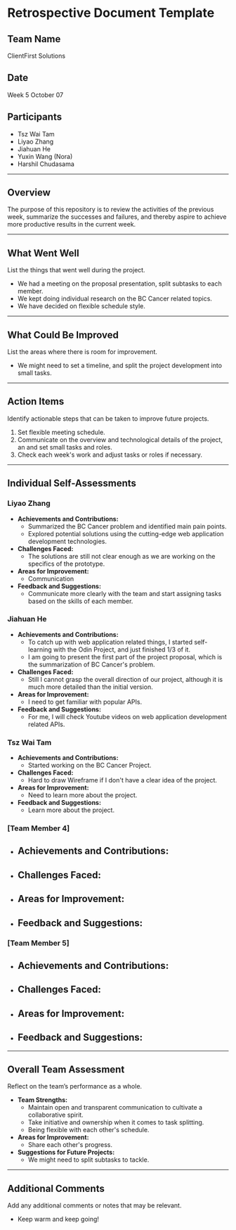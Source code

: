# Retrospective Document Template

## Team Name
ClientFirst Solutions

## Date
Week 5 October 07

## Participants
- Tsz Wai Tam
- Liyao Zhang
- Jiahuan He
- Yuxin Wang (Nora)
- Harshil Chudasama

---

## Overview
The purpose of this repository is to review the activities of the previous week, summarize the successes and failures, and thereby aspire to achieve more productive results in the current week.

---

## What Went Well
List the things that went well during the project.
- We had a meeting on the proposal presentation, split subtasks to each member.
- We kept doing individual research on the BC Cancer related topics.
- We have decided on flexible schedule style.

---

## What Could Be Improved
List the areas where there is room for improvement.
- We might need to set a timeline, and split the project development into small tasks.

---

## Action Items
Identify actionable steps that can be taken to improve future projects.
1. Set flexible meeting schedule.
2. Communicate on the overview and technological details of the project, an and set small tasks and roles.
3. Check each week's work and adjust tasks or roles if necessary.

---

## Individual Self-Assessments
### Liyao Zhang
- **Achievements and Contributions:**
  - Summarized the BC Cancer problem and identified main pain points.
  - Explored potential solutions using the cutting-edge web application development technologies.
- **Challenges Faced:**
  - The solutions are still not clear enough as we are working on the specifics of the prototype.
- **Areas for Improvement:**
  - Communication
- **Feedback and Suggestions:**
  - Communicate more clearly with the team and start assigning tasks based on the skills of each member.

### Jiahuan He
- **Achievements and Contributions:**
  - To catch up with web application related things, I started self-learning with the Odin Project, and just finished 1/3 of it.
  - I am going to present the first part of the project proposal, which is the summarization of BC Cancer's problem.
- **Challenges Faced:**
  - Still I cannot grasp the overall direction of our project, although it is much more detailed than the initial version.
- **Areas for Improvement:**
  - I need to get familiar with popular APIs.
- **Feedback and Suggestions:**
  - For me, I will check Youtube videos on web application development related APIs.

### Tsz Wai Tam
- **Achievements and Contributions:**
  - Started working on the BC Cancer Project.
- **Challenges Faced:**
  - Hard to draw Wireframe if I don't have a clear idea of the project.
- **Areas for Improvement:**
  - Need to learn more about the project.
- **Feedback and Suggestions:**
  - Learn more about the project.

### [Team Member 4]
- **Achievements and Contributions:**
  -
- **Challenges Faced:**
  -
- **Areas for Improvement:**
  -
- **Feedback and Suggestions:**
  -

### [Team Member 5]
- **Achievements and Contributions:**
  -
- **Challenges Faced:**
  -
- **Areas for Improvement:**
  -
- **Feedback and Suggestions:**
  -

---

## Overall Team Assessment
Reflect on the team’s performance as a whole.
- **Team Strengths:**
  - Maintain open and transparent communication to cultivate a collaborative spirit.
  - Take initiative and ownership when it comes to task splitting.
  - Being flexible with each other's schedule.
- **Areas for Improvement:**
  - Share each other's progress.
- **Suggestions for Future Projects:**
  - We might need to split subtasks to tackle.

---

## Additional Comments
Add any additional comments or notes that may be relevant.
- Keep warm and keep going!

